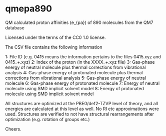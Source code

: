# qmepa890
QM calculated proton affinities (e\_{pa}) of 890 molecules from the QM7 database

Licensed under the terms of the CC0 1.0 license.

The CSV file contains the following information

1: File ID (e.g. 0415 means the information pertains to the files 0415.xyz and 0415\_+.xyz)
2: Index of the proton (in the XXXX\_+.xyz file)
3: Gas-phase energy of neutral molecule plus thermal corrections from vibrational analysis
4: Gas-phase energy of protonated molecule plus thermal corrections from vibrational analysis
5: Gas-phase energy of neutral molecule
6: Gas-phase energy of protonated molecule
7: Energy of neutral molecule using SMD implicit solvent model
8: Energy of protonated molecule using SMD implicit solvent model

All structures are optimized at the PBE0/def2-TZVP level of theory, and all energies are calculated at this level as well. No RI etc approximations were used. Structures are verified to not have structural rearrangements after optimization (e.g. rotation of groups etc.)

Cheers.
